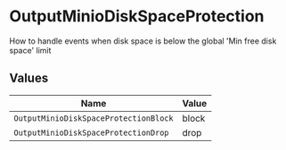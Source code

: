 # OutputMinioDiskSpaceProtection

How to handle events when disk space is below the global 'Min free disk space' limit


## Values

| Name                                  | Value                                 |
| ------------------------------------- | ------------------------------------- |
| `OutputMinioDiskSpaceProtectionBlock` | block                                 |
| `OutputMinioDiskSpaceProtectionDrop`  | drop                                  |
